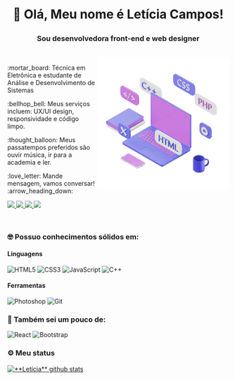 # <p align=center> :wave: Olá, Meu nome é Letícia Campos!
### <p align=center> Sou desenvolvedora front-end e web designer
  
<br>
  
<img src="gif-computer.gif" alt="Gif" width="300px" align="right"/>
                                               
<p align="left">                                               
:mortar_board: Técnica em Eletrônica e estudante de Análise e Desenvolvimento de Sistemas
</p>

<p align="left"> 
:bellhop_bell: Meus serviços incluem: UX/UI design, responsividade e código limpo.   
</p>
               
<p align="left"> 
:thought_balloon: Meus passatempos preferidos são ouvir música, ir para a academia e ler.
</p>
               
<p align="left"> 
:love_letter: Mande mensagem, vamos conversar! :arrow_heading_down:
</p>
               
<p align="left">
 <a href="https://www.linkedin.com/in/letícia-campos-09a7a4224" alt="linkedin" target="_blank">
  <img src="https://img.shields.io/badge/Linkedin-%230077B5.svg?&style=flat-square&logo=linkedin&logoColor=white">
  </a>
  <a href="https://wa.me/5513997972103" alt="WhatsApp" target="_blank">
  <img src="https://img.shields.io/badge/-Whatsapp-25d366?style=flat-square&labelColor=25d366&logo=whatsapp&logoColor=white&link=https://wa.me/5513997972103"/>
  </a>
  <a href="mailto:scleticiaa@gmail.com" alt="gmail" target="_blank">
  <img src="https://img.shields.io/badge/-Gmail-FF0000?style=flat-square&labelColor=FF0000&logo=gmail&logoColor=white&link=mailto:scleticiaa@gmail.com" />
  </a>
  <a href="https://www.instagram.com/_leticia_sc/" alt="instagram" target="_blank">
  <img src="https://img.shields.io/badge/-Instagram-DF0174?style=flat-square&labelColor=DF0174&logo=instagram&logoColor=white" />
  </a>
</p>                                                                                                                        
 
  <br>

### :nerd_face: Possuo conhecimentos sólidos em:
#### Linguagens
![HTML5](https://img.shields.io/badge/-HTML5-333333?style=flat&logo=HTML5&logoColor=E34F26)
![CSS3](https://img.shields.io/badge/-CSS3-333333?style=flat&logo=CSS3&logoColor=1572B6)
![JavaScript](https://img.shields.io/badge/-JavaScript-333333?style=flat&logo=JavaScript&logoColor=F7DF1E)
![C++](https://img.shields.io/badge/C++-333333.svg?style=flat&logo=c%2B%2B&logoColor=1572B6)
#### Ferramentas
![Photoshop](https://img.shields.io/badge/-Adobe%20Photoshop-333333?style=flat&logo=Adobe%20Photoshop&logoColor=31A8FF)
![Git](https://img.shields.io/badge/-Git-333333?style=flat&logo=Git&logoColor=f85434)

### :monocle_face: Também sei um pouco de:
![React](https://img.shields.io/badge/-React-333333?style=flat&logo=React&logoColor=61dafb)
![Bootstrap](https://img.shields.io/badge/-Bootstrap-333333?style=flat&logo=Bootstrap&logoColor=7952B3)

### :gear: Meu status
<a href="https://github.com/Gurupreet">
 <img align="center" src="https://github-readme-stats.vercel.app/api?username=Leticia-SC&show_icons=true&theme=dracula&line_height=27" alt="**Letícia** github stats"/>
</a>









